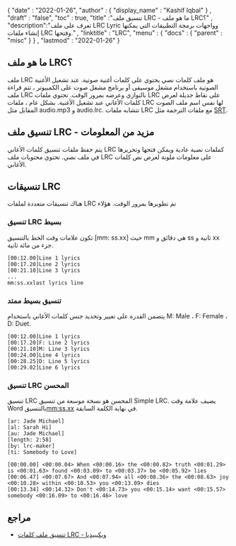 {
  "date" : "2022-01-26",
  "author" : {
    "display_name" : "Kashif Iqbal"
} ,
  "draft" : "false",
  "toc" : true,
  "title" :"تنسيق ملف LRC - ما هو ملف LRC؟" ,
  "description":"تعرف على ملف LRC Lyric وواجهات برمجة التطبيقات التي يمكنها إنشاء ملفات LRC وفتحها." ,
  "linktitle" : "LRC",
  "menu" : {
    "docs" : {
      "parent" : "misc"
}
} ,
  "lastmod" : "2022-01-26"
}

## ما هو ملف LRC؟

ملف LRC هو ملف كلمات نصي يحتوي على كلمات أغنية صوتية. عند تشغيل الأغنية الصوتية باستخدام مشغل موسيقى أو برنامج مشغل صوت على الكمبيوتر ، تتم قراءة ملف LRC بالتوازي وعرضه بمرور الوقت. تحتوي ملفات LRC على نقاط جديلة لعرض كلمات الأغاني عند تشغيل الأغنية. بشكل عام ، ملفات LRC لها نفس اسم ملف الصوت المقابل مثل audio.mp3 و audio.lrc. تتشابه ملفات LRC مع ملفات الترجمة مثل [SRT](/ar/video/srt/).

## تنسيق ملف LRC - مزيد من المعلومات

يتم حفظ ملفات تنسيق كلمات الأغاني LRC كملفات نصية عادية ويمكن فتحها وتحريرها في ملف نصي. تحتوي محتويات ملف LRC على معلومات ملونة لعرض نص كلمات الأغاني.

## تنسيقات LRC

هناك تنسيقات متعددة لملفات LRC تم تطويرها بمرور الوقت. هؤلاء

### تنسيق LRC بسيط

تكون علامات وقت الخط بالتنسيق [mm: ss.xx] حيث mm هي دقائق و ss ثانية و xx جزء من مائة ثانية.

```
[00:12.00]Line 1 lyrics
[00:17.20]Line 2 lyrics
[00:21.10]Line 3 lyrics
...
mm:ss.xxlast lyrics line
```

### تنسيق بسيط ممتد

يتضمن القدرة على تغيير وتحديد جنس كلمات الأغاني باستخدام M: Male ، F: Female ، D: Duet.

```
[00:12.00]Line 1 lyrics
[00:17.20]F: Line 2 lyrics
[00:21.10]M: Line 3 lyrics
[00:24.00]Line 4 lyrics
[00:28.25]D: Line 5 lyrics
[00:29.02]Line 6 lyrics
```
### تنسيق LRC المحسن

تنسيق LRC المحسن هو نسخة موسعة من تنسيق Simple LRC. يضيف علامة وقت Word بالتنسيق<mm:ss.xx> في نهاية الكلمة السابقة.

```
[ar: Jade Michael]
[al: Sarah Hi]
[au: Jade Michael]
[length: 2:58]
[by: lrc-maker]
[ti: Somebody to Love]

[00:00.00] <00:00.04> When <00:00.16> the <00:00.82> truth <00:01.29> is <00:01.63> found <00:03.09> to <00:03.37> be <00:05.92> lies
[00:06.47] <00:07.67> And <00:07.94> all <00:08.36> the <00:08.63> joy <00:10.28> within <00:10.53> you <00:13.09> dies
[00:13.34] <00:14.32> Don't <00:14.73> you <00:15.14> want <00:15.57> somebody <00:16.09> to <00:16.46> love
```

## مراجع

* [تنسيق ملف كلمات LRC - ويكيبيديا](https://en.wikipedia.org/wiki/LRC_ (file_format))


